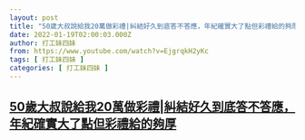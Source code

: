 ```yaml
---
layout: post
title: "50歲大叔說給我20萬做彩禮|糾結好久到底答不答應，年紀確實大了點但彩禮給的夠厚"
date: 2022-01-19T02:00:03.000Z
author: 打工妹四妹
from: https://www.youtube.com/watch?v=EjgrqkH2yKc
tags: [ 打工妹四妹 ]
categories: [ 打工妹四妹 ]
---
```

<!--1642557603000-->
[50歲大叔說給我20萬做彩禮|糾結好久到底答不答應，年紀確實大了點但彩禮給的夠厚](https://www.youtube.com/watch?v=EjgrqkH2yKc)
------

<div>

</div>
